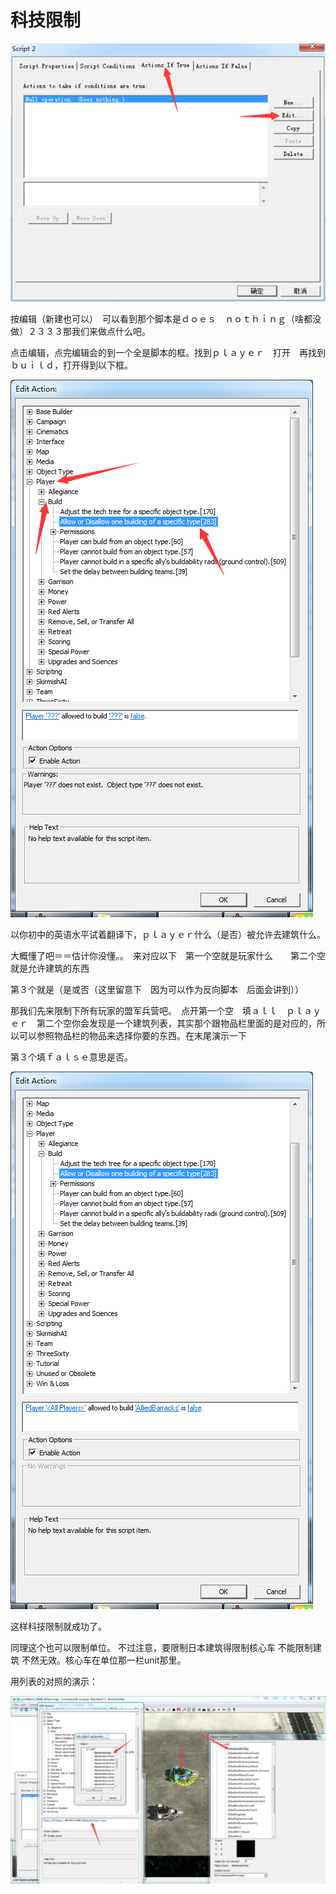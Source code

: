 # 科技限制

![img.png](./img.png)

按编辑（新建也可以）　可以看到那个脚本是ｄｏｅｓ　ｎｏｔｈｉｎｇ（啥都没做）２３３３那我们来做点什么吧。

点击编辑，点完编辑会的到一个全是脚本的框。找到ｐｌａｙｅｒ　打开　再找到ｂｕｉｌｄ，打开得到以下框。

![img_1.png](./img_1.png)

以你初中的英语水平试着翻译下，ｐｌａｙｅｒ什么（是否）被允许去建筑什么。

大概懂了吧＝＝估计你没懂。。　来对应以下　第一个空就是玩家什么　　第二个空就是允许建筑的东西

第３个就是（是或否（这里留意下　因为可以作为反向脚本　后面会讲到））

那我们先来限制下所有玩家的盟军兵营吧。　点开第一个空　填ａｌｌ　ｐｌａｙｅｒ　第二个空你会发现是一个建筑列表，其实那个跟物品栏里面的是对应的，所以可以参照物品栏的物品来选择你要的东西。在末尾演示一下

第３个填ｆａｌｓｅ意思是否。

![img_2.png](./img_2.png)

这样科技限制就成功了。

同理这个也可以限制单位。 不过注意，要限制日本建筑得限制核心车 不能限制建筑 不然无效。核心车在单位那一栏unit那里。

用列表的对照的演示：

![img_3.png](./img_3.png)

